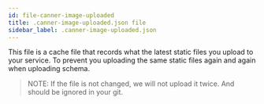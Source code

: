 ```yaml
---
id: file-canner-image-uploaded
title: .canner-image-uploaded.json file
sidebar_label: .canner-image-uploaded.json
---
```


This file is a cache file that records what the latest static files you upload to your service. To prevent you uploading the same static files again and again when uploading schema.

> NOTE: If the file is not changed, we will not upload it twice. And should be ignored in your git.